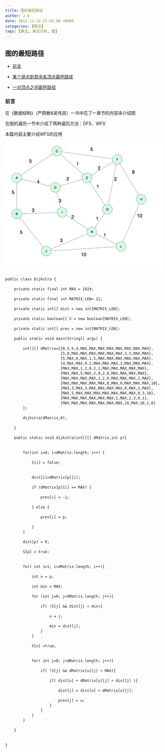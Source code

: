 ```yaml
---
title: 图的最短路径
author: J.K
date: 2012-11-12 21:42:00 +0800
categories: [算法]
tags: [算法, 算法分析, 图]
---
```


## 图的最短路径

*   [前言](#preface)

*   [某个源点到其余各顶点最短路径](#)

*   [一对顶点之间最短路径](#)



<h3 id="preface">前言</h3>

在《数据结构》（严蔚敏&吴伟民）一书中花了一章节的内容来介绍图

在图的遍历一节中介绍了两种遍历方法：DFS、WFS

本篇内容主要介绍WFS的应用



![图](/assets/img/2012/graph.png "图")



    public class Dijkstra {

        private static final int MAX = 1024;

        private static final int MATRIX_LEN= 12;

        private static int[] dist = new int[MATRIX_LEN];

        private static boolean[] S = new boolean[MATRIX_LEN];

        private static int[] prev = new int[MATRIX_LEN];

        public static void main(String[] args) {

            int[][] dMatrix={{0,5,5,4,MAX,MAX,MAX,MAX,MAX,MAX,MAX,MAX},
                             {5,0,MAX,MAX,MAX,MAX,MAX,MAX,3,5,MAX,MAX},
                             {5,MAX,0,MAX,1,5,MAX,MAX,MAX,MAX,MAX,MAX},
                             {4,MAX,MAX,0,2,MAX,MAX,MAX,3,MAX,MAX,MAX},
                             {MAX,MAX,1,2,0,2,1,MAX,MAX,MAX,MAX,MAX},
                             {MAX,MAX,5,MAX,2,0,2,8,MAX,MAX,MAX,MAX},
                             {MAX,MAX,MAX,MAX,1,2,0,MAX,MAX,MAX,1,MAX},
                             {MAX,MAX,MAX,MAX,MAX,8,MAX,0,MAX,MAX,MAX,10},
                             {MAX,3,MAX,3,MAX,MAX,MAX,MAX,0,MAX,2,MAX},
                             {MAX,5,MAX,MAX,MAX,MAX,MAX,MAX,MAX,0,3,10},
                             {MAX,MAX,MAX,MAX,MAX,MAX,1,MAX,2,3,0,1},
                             {MAX,MAX,MAX,MAX,MAX,MAX,MAX,10,MAX,10,1,0}
            };

            dijkstra(dMatrix,0);

        }

        public static void dijkstra(int[][] dMatrix,int p){


            for(int i=0; i<dMatrix.length; i++) {

                S[i] = false;


                dist[i]=dMatrix[p][i];

                if (dMatrix[p][i] == MAX) {

                    prev[i] = -1;

                } else {

                    prev[i] = p;

                }
            }

            dist[p] = 0;

            S[p] = true;


            for( int i=1; i<dMatrix.length; i++){

                int u = p;

                int min = MAX;

                for (int j=0; j<dMatrix.length; j++){

                    if( !S[j] && dist[j] < min){

                        u = j;

                        min = dist[j];
                    }
                }

                S[u] =true;


                for( int j=0; j<dMatrix.length; j++){

                    if( !S[j] && dMatrix[u][j] < MAX){

                        if( dist[u] + dMatrix[u][j] < dist[j] ){

                            dist[j] = dist[u] + dMatrix[u][j];

                            prev[j] = u;
                        }
                    }
                }
            }

        }


    }
